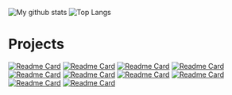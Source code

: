 ![My github stats](https://github-readme-stats.vercel.app/api?username=MentalBlood&show_icons=true&hide_border=true&theme=dark)
![Top Langs](https://github-readme-stats.vercel.app/api/top-langs/?username=MentalBlood&hide_border=true&layout=compact&theme=dark&hide=jupyter%20notebook)

# Projects
[![Readme Card](https://github-readme-stats.vercel.app/api/pin/?username=mentalblood&repo=bottomless&theme=radical)](https://github.com/mentalblood/bottomless)
[![Readme Card](https://github-readme-stats.vercel.app/api/pin/?username=mentalblood&repo=bottomless_ReJSON&theme=nightowl)](https://github.com/mentalblood/bottomless_ReJSON)
[![Readme Card](https://github-readme-stats.vercel.app/api/pin/?username=mentalblood&repo=logic_schemes_editor&theme=merko)](https://github.com/mentalblood/logic_schemes_editor)
[![Readme Card](https://github-readme-stats.vercel.app/api/pin/?username=mentalblood&repo=logic_schemes_compiler&theme=merko)](https://github.com/mentalblood/logic_schemes_compiler)
[![Readme Card](https://github-readme-stats.vercel.app/api/pin/?username=mentalblood&repo=drunk_snail&theme=onedark)](https://github.com/mentalblood/drunk_snail)
[![Readme Card](https://github-readme-stats.vercel.app/api/pin/?username=mentalblood&repo=typer&theme=gruvbox_light)](https://github.com/mentalblood/typer)
[![Readme Card](https://github-readme-stats.vercel.app/api/pin/?username=mentalblood&repo=board_game_constructor&theme=panda)](https://github.com/mentalblood/board_game_constructor)
[![Readme Card](https://github-readme-stats.vercel.app/api/pin/?username=mentalblood&repo=infinite-tower-defense&theme=prussian)](https://github.com/mentalblood/infinite-tower-defense)
[![Readme Card](https://github-readme-stats.vercel.app/api/pin/?username=mentalblood&repo=growing_tree_base&theme=vue)](https://github.com/mentalblood/growing_tree_base)
[![Readme Card](https://github-readme-stats.vercel.app/api/pin/?username=mentalblood&repo=audio_converter&theme=shades-of-purple)](https://github.com/mentalblood/audio_converter)

